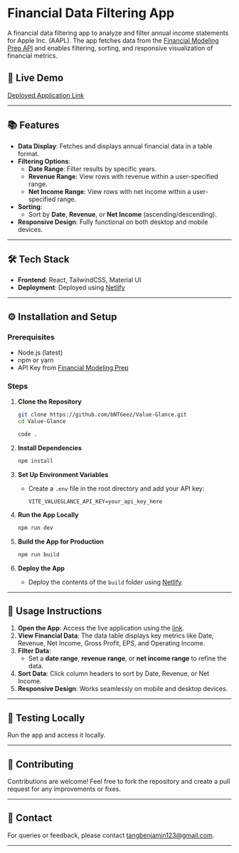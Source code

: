 # Financial Data Filtering App

A financial data filtering app to analyze and filter annual income statements for Apple Inc. (AAPL). The app fetches data from the [Financial Modeling Prep API](https://site.financialmodelingprep.com/developer/docs#income-statements-financial-statements) and enables filtering, sorting, and responsive visualization of financial metrics.

## 🚀 Live Demo

[Deployed Application Link](https://valueglance-take-home.netlify.app/)

---

## 📚 Features

- **Data Display**: Fetches and displays annual financial data in a table format.
- **Filtering Options**:
  - **Date Range**: Filter results by specific years.
  - **Revenue Range**: View rows with revenue within a user-specified range.
  - **Net Income Range**: View rows with net income within a user-specified range.
- **Sorting**:
  - Sort by **Date**, **Revenue**, or **Net Income** (ascending/descending).
- **Responsive Design**: Fully functional on both desktop and mobile devices.

---

## 🛠️ Tech Stack

- **Frontend**: React, TailwindCSS, Material UI
- **Deployment**: Deployed using [Netlify]([https://your-deployment-platform.com](https://valueglance-take-home.netlify.app/))

---

## ⚙️ Installation and Setup

### Prerequisites
- Node.js (latest)
- npm or yarn
- API Key from [Financial Modeling Prep](https://site.financialmodelingprep.com/)

### Steps
1. **Clone the Repository**
   ```bash
   git clone https://github.com/bNTGeez/Value-Glance.git
   cd Value-Glance

   code .
   ```

2. **Install Dependencies**
   ```bash
   npm install
   ```

3. **Set Up Environment Variables**
   - Create a `.env` file in the root directory and add your API key:
     ```env
     VITE_VALUEGLANCE_API_KEY=your_api_key_here
     ```

4. **Run the App Locally**
   ```bash
   npm run dev
   ```

5. **Build the App for Production**
   ```bash
   npm run build
   ```

6. **Deploy the App**
   - Deploy the contents of the `build` folder using [Netlify](https://www.netlify.com).

---

## 🧩 Usage Instructions

1. **Open the App**: Access the live application using the [link](https://valueglance-take-home.netlify.app/).
2. **View Financial Data**: The data table displays key metrics like Date, Revenue, Net Income, Gross Profit, EPS, and Operating Income.
3. **Filter Data**:
   - Set a **date range**, **revenue range**, or **net income range** to refine the data.
4. **Sort Data**: Click column headers to sort by Date, Revenue, or Net Income.
5. **Responsive Design**: Works seamlessly on mobile and desktop devices.

---

## 🧪 Testing Locally

Run the app and access it locally.

---

## 🤝 Contributing

Contributions are welcome! Feel free to fork the repository and create a pull request for any improvements or fixes.

---

## 📧 Contact

For queries or feedback, please contact [tangbenjamin123@gmail.com](mailto:tangbenjamin123@gmail.com).

--- 
